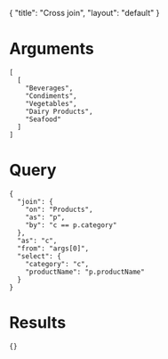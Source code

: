 {
	"title": "Cross join",
	"layout": "default"
}
# Arguments
	[
	  [
	    "Beverages", 
	    "Condiments", 
	    "Vegetables", 
	    "Dairy Products", 
	    "Seafood"
	  ]
	]
# Query
	{
	  "join": {
	    "on": "Products", 
	    "as": "p", 
	    "by": "c == p.category"
	  }, 
	  "as": "c", 
	  "from": "args[0]", 
	  "select": {
	    "category": "c", 
	    "productName": "p.productName"
	  }
	}
# Results
	{}
